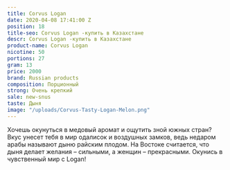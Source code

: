 ```yaml
---
title: Corvus Logan
date: 2020-04-08 17:41:00 Z
position: 18
title-seo: Corvus Logan -купить в Казахстане
descr: Corvus Logan -купить в Казахстане
product-name: Corvus Logan
nicotine: 50
portions: 27
gram: 13
price: 2000
brand: Russian products
composition: Порционный
strong: Очень крепкий
sale: new-snus
taste: Дыня
image: "/uploads/Corvus-Tasty-Logan-Melon.png"
---
```


Хочешь окунуться в медовый аромат и ощутить зной южных стран? Вкус унесет тебя в мир одалисок и воздушных замков, ведь недаром арабы называют дыню райским плодом. На Востоке считается, что дыня делает желания – сильными, а женщин – прекрасными. Окунись в чувственный мир с Logan!